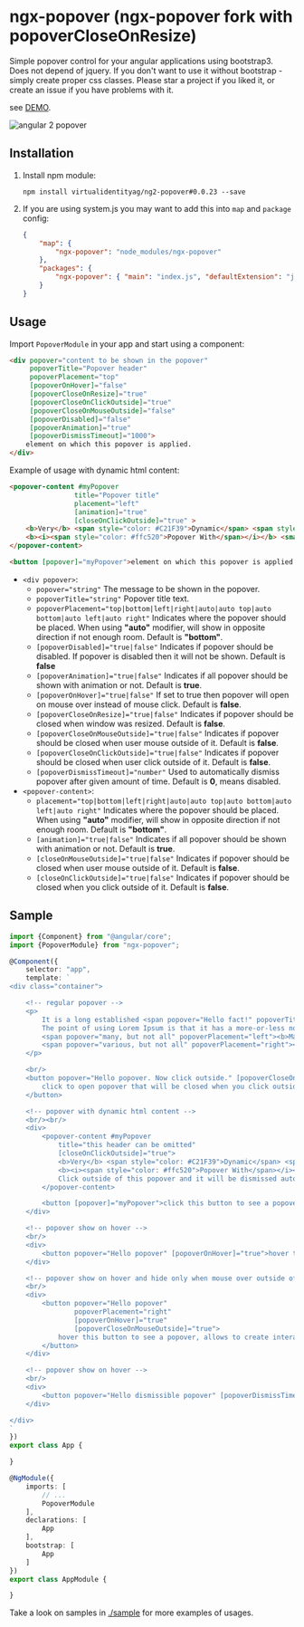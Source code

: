 # ngx-popover (ngx-popover fork with popoverCloseOnResize)

Simple popover control for your angular applications using bootstrap3. Does not depend of jquery.
If you don't want to use it without bootstrap - simply create proper css classes. Please star a project if you liked it,
or create an issue if you have problems with it.

see [DEMO](http://plnkr.co/edit/tmGQ43m3OGhn8uoAYWua?p=preview).

![angular 2 popover](https://raw.githubusercontent.com/pleerock/ngx-popover/master/resources/popover-example.png)

## Installation

1. Install npm module:
    
    `npm install virtualidentityag/ng2-popover#0.0.23 --save`

2. If you are using system.js you may want to add this into `map` and `package` config:
    
    ```json
    {
        "map": {
            "ngx-popover": "node_modules/ngx-popover"
        },
        "packages": {
            "ngx-popover": { "main": "index.js", "defaultExtension": "js" }
        }
    }
    ```

## Usage

Import `PopoverModule` in your app and start using a component:

```html
<div popover="content to be shown in the popover"
     popoverTitle="Popover header"
     popoverPlacement="top"
     [popoverOnHover]="false"
     [popoverCloseOnResize]="true"
     [popoverCloseOnClickOutside]="true"
     [popoverCloseOnMouseOutside]="false"
     [popoverDisabled]="false"
     [popoverAnimation]="true"
     [popoverDismissTimeout]="1000">
    element on which this popover is applied.
</div>
```

Example of usage with dynamic html content:

```html
<popover-content #myPopover 
                title="Popover title" 
                placement="left"
                [animation]="true" 
                [closeOnClickOutside]="true" >
    <b>Very</b> <span style="color: #C21F39">Dynamic</span> <span style="color: #00b3ee">Reusable</span>
    <b><i><span style="color: #ffc520">Popover With</span></i></b> <small>Html support</small>.
</popover-content>

<button [popover]="myPopover">element on which this popover is applied.</button>
```

* `<div popover>`:
    * `popover="string"` The message to be shown in the popover.
    * `popoverTitle="string"` Popover title text.
    * `popoverPlacement="top|bottom|left|right|auto|auto top|auto bottom|auto left|auto right"` Indicates where the popover should be placed. When using **"auto"** modifier, will show in opposite direction if not enough room. Default is **"bottom"**.
    * `[popoverDisabled]="true|false"` Indicates if popover should be disabled. If popover is disabled then it will not be shown. Default is **false**
    * `[popoverAnimation]="true|false"` Indicates if all popover should be shown with animation or not. Default is **true**.
    * `[popoverOnHover]="true|false"` If set to true then popover will open on mouse over instead of mouse click. Default is **false**.
    * `[popoverCloseOnResize]="true|false"` Indicates if popover should be closed when window was resized. Default is **false**.
    * `[popoverCloseOnMouseOutside]="true|false"` Indicates if popover should be closed when user mouse outside of it. Default is **false**.
    * `[popoverCloseOnClickOutside]="true|false"` Indicates if popover should be closed when user click outside of it. Default is **false**.
    * `[popoverDismissTimeout]="number"` Used to automatically dismiss popover after given amount of time. Default is **0**, means disabled.
* `<popover-content>`:
    * `placement="top|bottom|left|right|auto|auto top|auto bottom|auto left|auto right"` Indicates where the popover should be placed. When using **"auto"** modifier, will show in opposite direction if not enough room. Default is **"bottom"**.
    * `[animation]="true|false"` Indicates if all popover should be shown with animation or not. Default is **true**.
    * `[closeOnMouseOutside]="true|false"` Indicates if popover should be closed when user mouse outside of it. Default is **false**.
    * `[closeOnClickOutside]="true|false"` Indicates if popover should be closed when you click outside of it. Default is **false**.

## Sample

```typescript
import {Component} from "@angular/core";
import {PopoverModule} from "ngx-popover";

@Component({
    selector: "app",
    template: `
<div class="container">

    <!-- regular popover -->
    <p>
        It is a long established <span popover="Hello fact!" popoverTitle="Fact #1"><b>click this fact</b></span> that a reader will be distracted by the readable content of a page when looking at its layout.
        The point of using Lorem Ipsum is that it has a more-or-less normal distribution of letters, as opposed to using 'Content here, content here', making it look like readable English.
        <span popover="many, but not all" popoverPlacement="left"><b>Many desktop</b></span> publishing packages and web page editors now use Lorem Ipsum as their default model text, and a search for 'lorem ipsum' will uncover many web sites still in their infancy.
        <span popover="various, but not all" popoverPlacement="right"><b>Various versions</b></span> have evolved over the years, sometimes by accident, <span popover="another hint" popoverPlacement="top"><b>sometimes on purpose</b></span> (injected humour and the like)
    </p>

    <br/>
    <button popover="Hello popover. Now click outside." [popoverCloseOnClickOutside]="true">
        click to open popover that will be closed when you click outside of it.
    </button>

    <!-- popover with dynamic html content -->
    <br/><br/>
    <div>
        <popover-content #myPopover
            title="this header can be omitted"
            [closeOnClickOutside]="true">
            <b>Very</b> <span style="color: #C21F39">Dynamic</span> <span style="color: #00b3ee">Reusable</span>
            <b><i><span style="color: #ffc520">Popover With</span></i></b> <small>Html support</small>.
            Click outside of this popover and it will be dismissed automatically.
        </popover-content>

        <button [popover]="myPopover">click this button to see a popover</button>
    </div>

    <!-- popover show on hover -->
    <br/>
    <div>
        <button popover="Hello popover" [popoverOnHover]="true">hover this button to see a popover</button>
    </div>

    <!-- popover show on hover and hide only when mouse over outside of the popover -->
    <br/>
    <div>
        <button popover="Hello popover"
                popoverPlacement="right"
                [popoverOnHover]="true"
                [popoverCloseOnMouseOutside]="true">
            hover this button to see a popover, allows to create interactive popovers
        </button>
    </div>

    <!-- popover show on hover -->
    <br/>
    <div>
        <button popover="Hello dismissible popover" [popoverDismissTimeout]="2000">click to see this popover. This popover will be dismissed in two seconds</button>
    </div>

</div>
`
})
export class App {

}

@NgModule({
    imports: [
        // ...
        PopoverModule
    ],
    declarations: [
        App
    ],
    bootstrap: [
        App
    ]
})
export class AppModule {

}
```

Take a look on samples in [./sample](https://github.com/pleerock/ngx-popover/tree/master/sample) for more examples of
usages.
